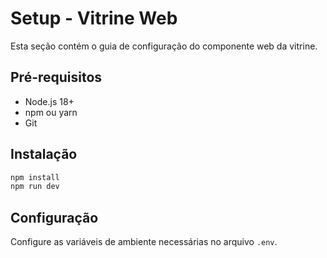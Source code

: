 # Setup - Vitrine Web

Esta seção contém o guia de configuração do componente web da vitrine.

## Pré-requisitos

- Node.js 18+
- npm ou yarn
- Git

## Instalação

```bash
npm install
npm run dev
```

## Configuração

Configure as variáveis de ambiente necessárias no arquivo `.env`.